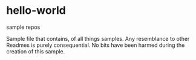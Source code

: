 # hello-world
sample repos

Sample file that contains, of all things samples.  Any resemblance to other Readmes is purely consequential. No bits have been harmed during the creation of this sample.
